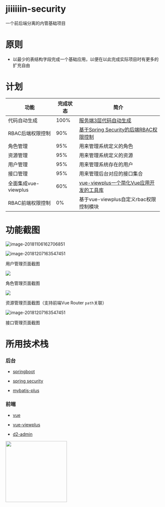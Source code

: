 # jiiiiiin-security

一个前后端分离的内管基础项目

# 原则

+ 以最少的表结构字段完成一个基础应用，以便在以此完成实际项目时有更多的扩充自由

# 计划
| 功能 | 完成状态 | 简介 |
| ------ | ------ | ------ |
| 代码自动生成 | 100% | [服务端3层代码自动生成](https://github.com/Jiiiiiin/jiiiiiin-security/blob/master/jiiiiiin-module-common/src/main/java/cn/jiiiiiin/module/common/generator/CodeGenerator.java) |
| RBAC后端权限控制 | 90% | [基于Spring Security的后端RBAC权限控制](https://github.com/Jiiiiiin/jiiiiiin-security/tree/master/jiiiiiin-security-authorize) |
| 角色管理 | 95% | 用来管理系统定义的角色 |
| 资源管理 | 95% | 用来管理系统定义的资源 |
| 用户管理 | 95% | 用来管理系统存在的用户 |
| 接口管理 | 95% | 用来管理后台对应的接口集合 |
| 全面集成vue-viewplus | 60% | [vue-viewplus一个简化Vue应用开发的工具库](https://github.com/Jiiiiiin/vue-viewplus) |
| RBAC前端权限控制 | 0% | 基于vue-viewplus自定义rbac权限控制模块 |


# 功能截图

![image-20181106162706851](https://ws3.sinaimg.cn/large/006tNbRwgy1fwyf81a19lj31kw0w0awb.jpg)

![image-20181207163547451](https://ws4.sinaimg.cn/large/006tNbRwgy1fxy9om3ct3j31hc0u0dpu.jpg)

用户管理页面截图

![](https://ws3.sinaimg.cn/large/006tNbRwgy1fxw90anl1yj31c00u0taw.jpg)

角色管理页面截图

![](https://ws2.sinaimg.cn/large/006tNbRwgy1fxp1lix1goj31c00u0wik.jpg)

资源管理页面截图（支持前端Vue Router `path`关联）

![image-20181207163547451](https://ws2.sinaimg.cn/large/006tNbRwgy1fy1fec8jmhj31c00u0juc.jpg)

接口管理页面截图



# 所用技术栈

### 后台
    
+ [springboot](https://github.com/spring-projects/spring-boot)

+ [spring security](https://github.com/spring-projects/spring-security)

+ [mybatis-plus](https://github.com/baomidou/mybatis-plus)

### 前端    
    
+ [vue](https://github.com/vuejs/vue)

+ [vue-viewplus](https://github.com/Jiiiiiin/vue-viewplus)

+ [d2-admin](https://gi]thub.com/d2-projects/d2-admin)

<a href="https://github.com/d2-projects/d2-admin" target="_blank"><img src="https://raw.githubusercontent.com/FairyEver/d2-admin/master/doc/image/d2-admin@2x.png" width="200"></a>

  
  

